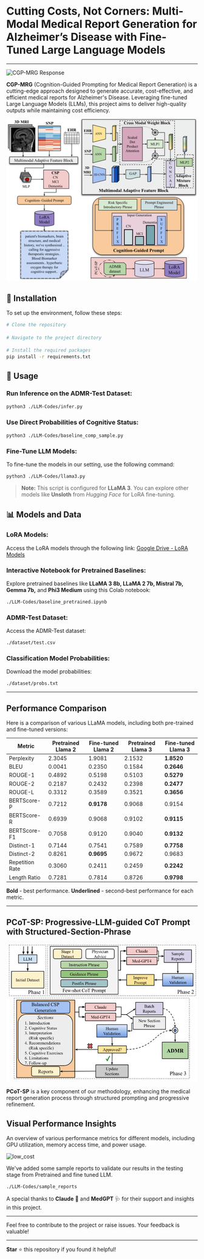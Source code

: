# **Cutting Costs, Not Corners: Multi-Modal Medical Report Generation for Alzheimer’s Disease with Fine-Tuned Large Language Models**
---
![CGP-MRG Response](https://github.com/Thecoder1012/CGP-MRG/blob/main/assets/cgp-mrg.gif)


**CGP-MRG** (Cognition-Guided Prompting for Medical Report Generation) is a cutting-edge approach designed to generate accurate, cost-effective, and efficient medical reports for Alzheimer's Disease. Leveraging fine-tuned Large Language Models (LLMs), this project aims to deliver high-quality outputs while maintaining cost efficiency.

![CGP-MRG Method](https://github.com/Thecoder1012/CGP-MRG/blob/main/assets/cgp-mrg.png)

## 🚀 **Installation**
To set up the environment, follow these steps:

```bash
# Clone the repository

# Navigate to the project directory

# Install the required packages
pip install -r requirements.txt
```

## 📖 **Usage**

### Run Inference on the ADMR-Test Dataset:
```bash
python3 ./LLM-Codes/infer.py
```

### Use Direct Probabilities of Cognitive Status:
```bash
python3 ./LLM-Codes/baseline_comp_sample.py
```

### Fine-Tune LLM Models:
To fine-tune the models in our setting, use the following command:
```bash
python3 ./LLM-Codes/llama3.py
```
> **Note:** This script is configured for **LLaMA 3**. You can explore other models like **Unsloth** from _Hugging Face_ for LoRA fine-tuning.

## 📊 **Models and Data**

### LoRA Models:
Access the LoRA models through the following link:
[Google Drive - LoRA Models](https://drive.google.com/drive/folders/1JjG6C0xO5INWj_MtnqE-76KCp1F510g1?usp=sharing)

### Interactive Notebook for Pretrained Baselines:
Explore pretrained baselines like **LLaMA 3 8b, LLaMA 2 7b, Mistral 7b, Gemma 7b,** and **Phi3 Medium** using this Colab notebook:
```bash
./LLM-Codes/baseline_pretrained.ipynb
```

### ADMR-Test Dataset:
Access the ADMR-Test dataset:
```bash
./dataset/test.csv
```

### Classification Model Probabilities:
Download the model probabilities:
```bash
./dataset/probs.txt
```

---

## **Performance Comparison**

Here is a comparison of various LLaMA models, including both pre-trained and fine-tuned versions:

| Metric          | Pretrained Llama 2 | Fine-tuned Llama 2 | Pretrained Llama 3 | Fine-tuned Llama 3 |
|-----------------|--------------------|--------------------|--------------------|--------------------|
| Perplexity      | 2.3045              | 1.9081              | 2.1532              | **1.8520**          |
| BLEU            | 0.0041              | 0.2350              | 0.1584              | **0.2646**          |
| ROUGE-1         | 0.4892              | 0.5198              | 0.5103              | **0.5279**          |
| ROUGE-2         | 0.2187              | 0.2432              | 0.2398              | **0.2477**          |
| ROUGE-L         | 0.3312              | 0.3589              | 0.3521              | **0.3656**          |
| BERTScore-P     | 0.7212              | **0.9178**          | 0.9068              | 0.9154              |
| BERTScore-R     | 0.6939              | 0.9068              | 0.9102              | **0.9115**          |
| BERTScore-F1    | 0.7058              | 0.9120              | 0.9040              | **0.9132**          |
| Distinct-1      | 0.7144              | 0.7541              | 0.7589              | **0.7758**          |
| Distinct-2      | 0.8261              | **0.9695**          | 0.9672              | 0.9683              |
| Repetition Rate | 0.3060              | 0.2411              | 0.2459              | **0.2242**          |
| Length Ratio    | 0.7281              | 0.7814              | 0.8726              | **0.9798**          |

**Bold** - best performance. **Underlined** - second-best performance for each metric.

---

## **PCoT-SP: Progressive-LLM-guided CoT Prompt with Structured-Section-Phrase**

![PCoT-SP](https://github.com/Thecoder1012/CGP-MRG/blob/main/assets/PCoT-SP.png)

**PCoT-SP** is a key component of our methodology, enhancing the medical report generation process through structured prompting and progressive refinement.

## **Visual Performance Insights**
An overview of various performance metrics for different models, including GPU utilization, memory access time, and power usage.

![low_cost](https://github.com/user-attachments/assets/c1dcec65-4f7b-4353-8a7a-e7f2177db3ac)

We've added some sample reports to validate our results in the testing stage from Pretrained and fine tuned LLM. 
```bash
./LLM-Codes/sample_reports
```

A special thanks to **Claude** 🤖 and **MedGPT** 🩺 for their support and insights in this project.

---

Feel free to contribute to the project or raise issues. Your feedback is valuable!

---

**Star** ⭐ this repository if you found it helpful!

